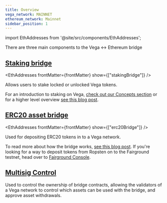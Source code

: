 ```yaml
---
title: Overview
vega_network: MAINNET
ethereum_network: Mainnet
sidebar_position: 1
---
```


import EthAddresses from '@site/src/components/EthAddresses';

There are three main components to the Vega <-> Ethereum bridge

## [Staking bridge](./interfaces/IStake)

<EthAddresses frontMatter={frontMatter} show={["stakingBridge"]} />

Allows users to stake locked or unlocked Vega tokens.

For an introduction to staking on Vega, [check out our Concepts section](../../concepts/vega-chain.md#bridges-used-for-staking) or for a higher level overview [see this blog post](https://blog.vega.xyz/staking-on-vega-17f22113e3df).

## [ERC20 asset bridge](./interfaces/IERC20_Bridge_Logic)
<EthAddresses frontMatter={frontMatter} show={["erc20Bridge"]} />

Used for depositing ERC20 tokens in to a Vega network.


To read more about how the bridge works, [see this blog post](https://blog.vega.xyz/vega-erc20-bridge-331a5235efa2). If you're looking for a way to deposit tokens from Ropsten on to the Fairground testnet, head over to [Fairground Console](https://console.fairground.wtf).

## [Multisig Control](./interfaces/IMultisigControl)
Used to control the ownership of bridge contracts, allowing the validators of a Vega network to control which assets can be used with the bridge, and approve asset withdrawals.